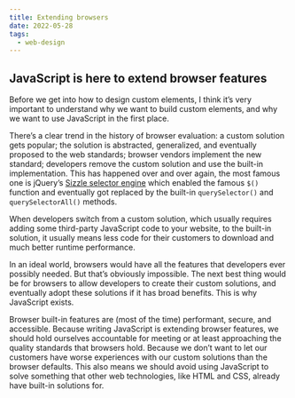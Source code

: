 ```yaml
---
title: Extending browsers
date: 2022-05-28
tags:
  - web-design
---
```


## JavaScript is here to extend browser features

Before we get into how to design custom elements, I think it’s very important to understand why we want to build custom elements, and why we want to use JavaScript in the first place.

There’s a clear trend in the history of browser evaluation: a custom solution gets popular; the solution is abstracted, generalized, and eventually proposed to the web standards; browser vendors implement the new standard; developers remove the custom solution and use the built-in implementation. This has happened over and over again, the most famous one is jQuery’s [Sizzle selector engine](https://github.com/jquery/sizzle) which enabled the famous `$()` function and eventually got replaced by the built-in `querySelector()` and `querySelectorAll()` methods.

When developers switch from a custom solution, which usually requires adding some third-party JavaScript code to your website, to the built-in solution, it usually means less code for their customers to download and much better runtime performance.

In an ideal world, browsers would have all the features that developers ever possibly needed. But that’s obviously impossible. The next best thing would be for browsers to allow developers to create their custom solutions, and eventually adopt these solutions if it has broad benefits. This is why JavaScript exists.

Browser built-in features are (most of the time) performant, secure, and accessible. Because writing JavaScript is extending browser features, we should hold ourselves accountable for meeting or at least approaching the quality standards that browsers hold. Because we don’t want to let our customers have worse experiences with our custom solutions than the browser defaults. This also means we should avoid using JavaScript to solve something that other web technologies, like HTML and CSS, already have built-in solutions for.

